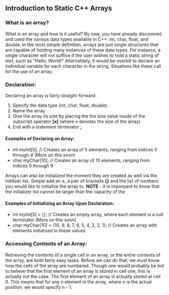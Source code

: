## Introduction to Static C++ Arrays
### What is an array?

What is an array and how is it useful?  By now, you have already discovered and used the various data types available in C++: int, char, float, and double.  In the most simple definition, arrays are just single structures that are capable of holding many instances of these data types.  For instance, a single character will not suffice if the user wishes to hold a static string of text, such as "Hello, World!"  Alternatitely, it would be overkill to declare an individual variable for each character in the string.  Situations like these call for the use of an array.

### Declaration:
Declaring an array is fairly straight-forward:

1. Specify the data type (int, char, float, double)
2. Name the array
3. Give the array its size by placing the the size value inside of the subscript operator **[x]** (where x denotes the size of the array)
4. End with a statement terminator **;**

#### Examples of Declaring an Array:

- int myInt[5]; // Creates an array of 5 elements, ranging from indices 0 through 4 (More on this soon)
- char myChar[10]; // Creates an array of 10 elements, ranging from indices 0 through 9

Arrays can also be initialized the moment they are created as well via the initilizer list.  Simple add an **=**, a pair of brackets **{}** and the list of numbers you would like to initialize the array to.  **NOTE** - it is imporpant to know that the initializer list cannot be larger than the capacity of the 


#### Examples of Initializing an Array Upon Declaration:

- int myInt[5] = {}; // Creates an empty array, where each element is a null terminator (More on this soon)
- char myChar[10] = {10, 9, 8, 7, 6, 5, 4, 3, 2, 1); // Creates an array with elements initialized to these values

### Accessing Contents of an Array:

Retrieving the contents of a single cell in an array, or the entire contents of the array, are both fairly easy tasks.  Before we can do that, we must know how the cells of the array are numbered.  Though one would probably be led to believe that the first element of an array is stored in cell one, this is actually not the case. The first element of an array is actually stored at cell 0.  This means that for any n element in the array, where n is the actual position, we would specify n - 1.
